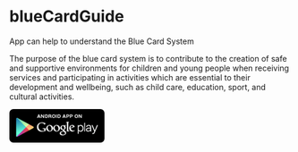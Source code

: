 # blueCardGuide

App can help to understand the Blue Card System

The purpose of the blue card system is to contribute to the creation of safe and supportive environments for children and young people when receiving services and participating in activities which are essential to their development and wellbeing, such as child care, education, sport, and cultural activities.

<a href="https://play.google.com/store/apps/details?id=bcbuide.ruorlov.ru.bluecardguide">![My image](https://github.com/ru-orlov/blueCardGuide/blob/master/google_stroe_logo.png)</a>

